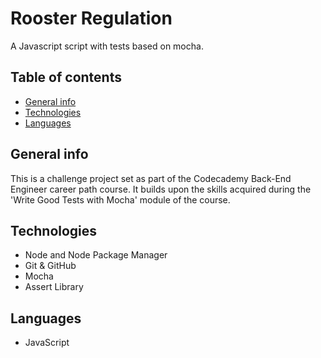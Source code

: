 # Rooster Regulation

A Javascript script with tests based on mocha.

## Table of contents

* [General info](#general-info)
* [Technologies](#technologies)
* [Languages](#languages)


## General info

 This is a challenge project set as part of the Codecademy Back-End Engineer career path course. It builds upon the skills acquired during the 'Write Good Tests with Mocha' module of the course.

## Technologies

* Node and Node Package Manager
* Git & GitHub
* Mocha
* Assert Library

## Languages

* JavaScript


